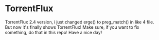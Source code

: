 # TorrentFlux
TorrentFlux 2.4 version, i just changed erge() to preg_match() in like 4 file.
But now it's finally shows TorrentFlux!
Make sure, if you want to fix something, do that in this repo!
Have a nice day!
